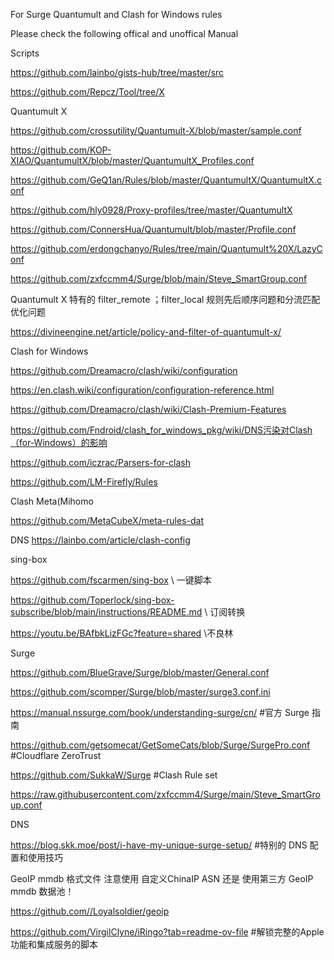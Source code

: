 For Surge Quantumult and Clash for Windows rules

Please check the following offical and unoffical Manual

Scripts  

https://github.com/lainbo/gists-hub/tree/master/src

https://github.com/Repcz/Tool/tree/X

Quantumult X  

https://github.com/crossutility/Quantumult-X/blob/master/sample.conf

https://github.com/KOP-XIAO/QuantumultX/blob/master/QuantumultX_Profiles.conf

https://github.com/GeQ1an/Rules/blob/master/QuantumultX/QuantumultX.conf

https://github.com/hly0928/Proxy-profiles/tree/master/QuantumultX

https://github.com/ConnersHua/Quantumult/blob/master/Profile.conf

https://github.com/erdongchanyo/Rules/tree/main/Quantumult%20X/LazyConf

https://github.com/zxfccmm4/Surge/blob/main/Steve_SmartGroup.conf

Quantumult X 特有的 filter_remote ；filter_local 规则先后顺序问题和分流匹配优化问题

https://divineengine.net/article/policy-and-filter-of-quantumult-x/

Clash for Windows 

https://github.com/Dreamacro/clash/wiki/configuration

https://en.clash.wiki/configuration/configuration-reference.html

https://github.com/Dreamacro/clash/wiki/Clash-Premium-Features

https://github.com/Fndroid/clash_for_windows_pkg/wiki/DNS污染对Clash（for-Windows）的影响

https://github.com/iczrac/Parsers-for-clash

https://github.com/LM-Firefly/Rules

Clash Meta(Mihomo 

https://github.com/MetaCubeX/meta-rules-dat

DNS https://lainbo.com/article/clash-config



sing-box

https://github.com/fscarmen/sing-box  \\ 一键脚本

https://github.com/Toperlock/sing-box-subscribe/blob/main/instructions/README.md  \\ 订阅转换

https://youtu.be/BAfbkLizFGc?feature=shared  \\不良林 




Surge 

https://github.com/BlueGrave/Surge/blob/master/General.conf

https://github.com/scomper/Surge/blob/master/surge3.conf.ini

https://manual.nssurge.com/book/understanding-surge/cn/  #官方 Surge 指南

https://github.com/getsomecat/GetSomeCats/blob/Surge/SurgePro.conf    #Cloudflare ZeroTrust

https://github.com/SukkaW/Surge  #Clash Rule set 

https://raw.githubusercontent.com/zxfccmm4/Surge/main/Steve_SmartGroup.conf


DNS 

https://blog.skk.moe/post/i-have-my-unique-surge-setup/  #特别的 DNS 配置和使用技巧 

GeoIP mmdb 格式文件
注意使用 自定义ChinaIP ASN 还是 使用第三方 GeoIP mmdb 数据池！

https://github.com//Loyalsoldier/geoip

https://github.com/VirgilClyne/iRingo?tab=readme-ov-file  #解锁完整的Apple 功能和集成服务的脚本

